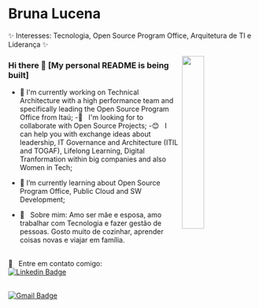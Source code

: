 # Bruna Lucena

✨ Interesses: Tecnologia, Open Source Program Office, Arquitetura de TI e Liderança ✨

<img width="30%" align="right" src="https://i.pinimg.com/originals/0e/8b/ba/0e8bba3b043d49c8064324bedd01997f.gif">

### Hi there 👋 [My personal README is being built]

- 🔭 I'm currently working on Technical Architecture with a high performance team and specifically leading the Open Source Program Office from Itaú;
-:purple_heart: &nbsp; I'm looking for to collaborate with Open Source Projects;
-:blush: &nbsp; I can help you with exchange ideas about leadership, IT Governance and Architecture (ITIL and TOGAF), Lifelong Learning, Digital Tranformation within big companies and also Women in Tech;
- 🌱 I’m currently learning about Open Source Program Office, Public Cloud and SW Development;

- 💬  &nbsp; Sobre mim: Amo ser mãe e esposa, amo trabalhar com Tecnologia e fazer gestão de pessoas. Gosto muito de cozinhar, aprender coisas novas e viajar em família.


<br/> :email: &nbsp; Entre em contato comigo:
<br/>
[![Linkedin Badge](https://img.shields.io/badge/-BrunaLucena-blue?style=flat-square&logo=Linkedin&logoColor=white&link=https://www.linkedin.com/in/bruna-lucena-76812655/)](https://www.linkedin.com/in/bruna-lucena-76812655/)

<br/> [![Gmail Badge](https://img.shields.io/badge/-bruna.lucena@gmail.com-c14438?style=flat-square&logo=Gmail&logoColor=white&link=mailto:bruna.lucena@gmail.com)](mailto:bruna.lucenao@gmail.com)
